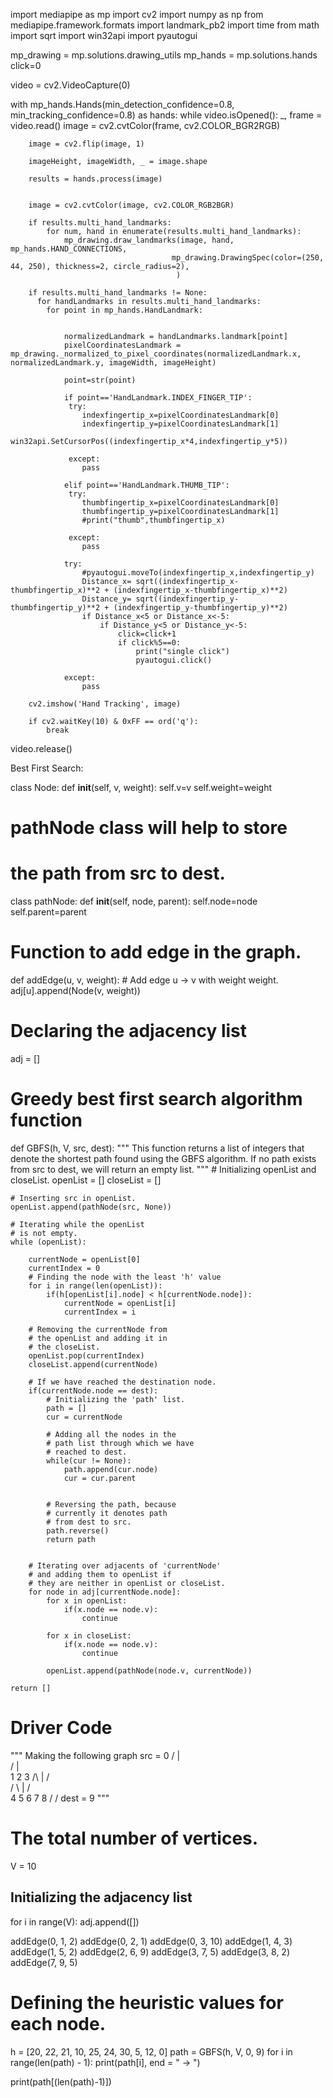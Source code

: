 import mediapipe as mp
import cv2
import numpy as np
from mediapipe.framework.formats import landmark_pb2
import time
from math import sqrt
import win32api
import pyautogui
 
 
 
mp_drawing = mp.solutions.drawing_utils
mp_hands = mp.solutions.hands
click=0
 
video = cv2.VideoCapture(0)
 
with mp_hands.Hands(min_detection_confidence=0.8, min_tracking_confidence=0.8) as hands: 
    while video.isOpened():
        _, frame = video.read()
        image = cv2.cvtColor(frame, cv2.COLOR_BGR2RGB)
         
        image = cv2.flip(image, 1)
 
        imageHeight, imageWidth, _ = image.shape
 
        results = hands.process(image)
   
 
        image = cv2.cvtColor(image, cv2.COLOR_RGB2BGR)
  
        if results.multi_hand_landmarks:
            for num, hand in enumerate(results.multi_hand_landmarks):
                mp_drawing.draw_landmarks(image, hand, mp_hands.HAND_CONNECTIONS, 
                                        mp_drawing.DrawingSpec(color=(250, 44, 250), thickness=2, circle_radius=2),
                                         )
 
        if results.multi_hand_landmarks != None:
          for handLandmarks in results.multi_hand_landmarks:
            for point in mp_hands.HandLandmark:
 
    
                normalizedLandmark = handLandmarks.landmark[point]
                pixelCoordinatesLandmark = mp_drawing._normalized_to_pixel_coordinates(normalizedLandmark.x, normalizedLandmark.y, imageWidth, imageHeight)
    
                point=str(point)
 
                if point=='HandLandmark.INDEX_FINGER_TIP':
                 try:
                    indexfingertip_x=pixelCoordinatesLandmark[0]
                    indexfingertip_y=pixelCoordinatesLandmark[1]
                    win32api.SetCursorPos((indexfingertip_x*4,indexfingertip_y*5))
 
                 except:
                    pass
 
                elif point=='HandLandmark.THUMB_TIP':
                 try:
                    thumbfingertip_x=pixelCoordinatesLandmark[0]
                    thumbfingertip_y=pixelCoordinatesLandmark[1]
                    #print("thumb",thumbfingertip_x)
 
                 except:
                    pass
 
                try:
                    #pyautogui.moveTo(indexfingertip_x,indexfingertip_y)
                    Distance_x= sqrt((indexfingertip_x-thumbfingertip_x)**2 + (indexfingertip_x-thumbfingertip_x)**2)
                    Distance_y= sqrt((indexfingertip_y-thumbfingertip_y)**2 + (indexfingertip_y-thumbfingertip_y)**2)
                    if Distance_x<5 or Distance_x<-5:
                        if Distance_y<5 or Distance_y<-5:
                            click=click+1
                            if click%5==0:
                                print("single click")
                                pyautogui.click()                            
 
                except:
                    pass
 
        cv2.imshow('Hand Tracking', image)
 
        if cv2.waitKey(10) & 0xFF == ord('q'):
            break
 
video.release()

Best First Search:

class Node:
    def __init__(self, v, weight):
        self.v=v
        self.weight=weight

# pathNode class will help to store
# the path from src to dest.
class pathNode:
    def __init__(self, node, parent):
        self.node=node
        self.parent=parent

# Function to add edge in the graph.
def addEdge(u, v, weight):
    # Add edge u -> v with weight weight.
    adj[u].append(Node(v, weight))


# Declaring the adjacency list
adj = []
# Greedy best first search algorithm function
def GBFS(h, V, src, dest):
    """ 
    This function returns a list of 
    integers that denote the shortest
    path found using the GBFS algorithm.
    If no path exists from src to dest, we will return an empty list.
    """
    # Initializing openList and closeList.
    openList = []
    closeList = []

    # Inserting src in openList.
    openList.append(pathNode(src, None))

    # Iterating while the openList 
    # is not empty.
    while (openList):

        currentNode = openList[0]
        currentIndex = 0
        # Finding the node with the least 'h' value
        for i in range(len(openList)):
            if(h[openList[i].node] < h[currentNode.node]):
                currentNode = openList[i]
                currentIndex = i

        # Removing the currentNode from 
        # the openList and adding it in 
        # the closeList.
        openList.pop(currentIndex)
        closeList.append(currentNode)
        
        # If we have reached the destination node.
        if(currentNode.node == dest):
            # Initializing the 'path' list. 
            path = []
            cur = currentNode

            # Adding all the nodes in the 
            # path list through which we have
            # reached to dest.
            while(cur != None):
                path.append(cur.node)
                cur = cur.parent
            

            # Reversing the path, because
            # currently it denotes path
            # from dest to src.
            path.reverse()
            return path
        

        # Iterating over adjacents of 'currentNode'
        # and adding them to openList if 
        # they are neither in openList or closeList.
        for node in adj[currentNode.node]:
            for x in openList:
                if(x.node == node.v):
                    continue
            
            for x in closeList:
                if(x.node == node.v):
                    continue
            
            openList.append(pathNode(node.v, currentNode))

    return []

# Driver Code
""" Making the following graph
             src = 0
            / | \
           /  |  \
          1   2   3
         /\   |   /\
        /  \  |  /  \
        4   5 6 7    8
               /
              /
            dest = 9
"""
# The total number of vertices.
V = 10
## Initializing the adjacency list
for i in range(V):
    adj.append([])

addEdge(0, 1, 2)
addEdge(0, 2, 1)
addEdge(0, 3, 10)
addEdge(1, 4, 3)
addEdge(1, 5, 2)
addEdge(2, 6, 9)
addEdge(3, 7, 5)
addEdge(3, 8, 2)
addEdge(7, 9, 5)

# Defining the heuristic values for each node.
h = [20, 22, 21, 10, 25, 24, 30, 5, 12, 0]
path = GBFS(h, V, 0, 9)
for i in range(len(path) - 1):
    print(path[i], end = " -> ")

print(path[(len(path)-1)])
